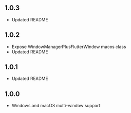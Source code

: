 ## 1.0.3

- Updated README

## 1.0.2

- Expose WindowManagerPlusFlutterWindow macos class
- Updated README

## 1.0.1

- Updated README

## 1.0.0

- Windows and macOS multi-window support